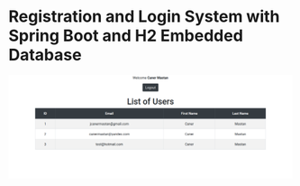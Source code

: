 # Registration and Login System with Spring Boot and H2 Embedded Database
![alt text](https://github.com/canermastan/registrationandlogin/blob/main/ScreenShot.png?raw=true)
